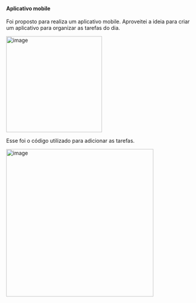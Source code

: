 #### Aplicativo mobile 


Foi proposto para realiza um aplicativo mobile. Aproveitei a ideia para criar um aplicativo para organizar as tarefas do dia. 

<img width="257" alt="image" src="https://github.com/user-attachments/assets/887f6b4b-217c-40c1-91cf-43dcd9d410ce" />

Esse foi o código utilizado para adicionar as tarefas.

<img width="395" alt="image" src="https://github.com/user-attachments/assets/c2c629f3-9a4d-4c34-8c84-30990925ff77" />
